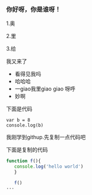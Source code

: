 ### 你好呀，你是谁呀！
1.奥

2.里

3.给

我又来了

* 看得见我吗
* 哈哈哈
* 一giao我里giao giao 呀呼
* 妙啊
 
下面是代码


    var b = 8
    console.log(b)
    

我刚学到githup.先复制一点代码吧 
  
  下面是复制的代码
  
 ```JavaScript
 function f(){
    console.log('hello world')
    }

    f()
 ···
 
 
